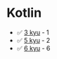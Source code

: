 # Kotlin
* :white_check_mark: [3 kyu](/codewars/solutions/kotlin/3%20kyu) - 1
* :white_check_mark: [5 kyu](/codewars/solutions/kotlin/5%20kyu) - 2
* :white_check_mark: [6 kyu](/codewars/solutions/kotlin/6%20kyu) - 6